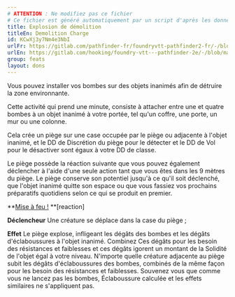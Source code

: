 ```yaml
---
# ATTENTION : Ne modifiez pas ce fichier
# Ce fichier est généré automatiquement par un script d'après les données du module Foundry VTT officiel et de sa traduction
title: Explosion de démolition
titleEn: Demolition Charge
id: KCwXj3y7Nm4e3NbI
urlFr: https://gitlab.com/pathfinder-fr/foundryvtt-pathfinder2-fr/-/blob/master/data/feats/KCwXj3y7Nm4e3NbI.htm
urlEn: https://gitlab.com/hooking/foundry-vtt---pathfinder-2e/-/blob/master/packs/data/feats.db/demolition-charge.json
group: feats
layout: dons
---
```

Vous pouvez installer vos bombes sur des objets inanimés afin de détruire la zone environnante.

 Cette activité qui prend une minute, consiste à attacher entre une et quatre bombes à un objet inanimé à votre portée, tel qu'un coffre, une porte, un mur ou une colonne.

Cela crée un piège sur une case occupée par le piège ou adjacente à l'objet inanimé, et le DD de Discrétion du piège pour le détecter et le DD de Vol pour le désactiver sont égaux à votre DD de classe.

Le piège possède la réaction suivante que vous pouvez également déclencher à l'aide d'une seule action tant que vous êtes dans les 9 mètres du piège. Le piège conserve son potentiel jusqu'à ce qu'il soit déclenché, que l'objet inanimé quitte son espace ou que vous fassiez vos prochains préparatifs quotidiens selon ce qui se produit en premier.

**[Mise à feu !](../actions/mise-à-feu-.md) **[reaction]

**Déclencheur** Une créature se déplace dans la case du piège ;

**Effet** Le piège explose, infligeant les dégâts des bombes et les dégâts d'éclaboussures à l'objet inanimé. Combinez Ces dégâts pour les besoin des résistances et faiblesses et ces dégâts igorent un montant de la Solidité de l'objet égal à votre niveau. N'importe quelle créature adjacente au piège subit les dégâts d'éclaboussures des bombes, combinés de la même façon pour les besoin des résistances et faiblesses. Souvenez vous que comme vous ne lancez pas les bombes, Éclaboussure calculée et les effets similaires ne s'appliquent pas.


